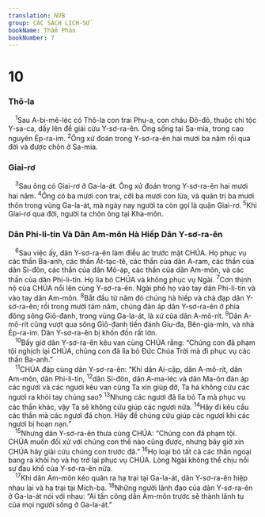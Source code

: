 ```yaml
---
translation: NVB
group: CÁC SÁCH LỊCH-SỬ
bookName: Thẩm Phán 
bookNumber: 7
---
```


<div class="title"><h1>10</h1><h3>Thô-la </h3></div>
<span class="verse cac_10_1"> <sup>1</sup>Sau A-bi-mê-léc có Thô-la con trai Phu-a, con cháu Đô-đô, thuộc chi tộc Y-sa-ca, dấy lên để giải cứu Y-sơ-ra-ên. Ông sống tại Sa-mia, trong cao nguyên Ép-ra-im. </span>
<span class="verse cac_10_2"><sup>2</sup>Ông xử đoán trong Y-sơ-ra-ên hai mươi ba năm rồi qua đời và được chôn ở Sa-mia. <br/></span>
<div class="title"><h3>Giai-rơ </h3></div>
<span class="verse cac_10_3"> <sup>3</sup>Sau ông có Giai-rơ ở Ga-la-át. Ông xử đoán trong Y-sơ-ra-ên hai mươi hai năm. </span>
<span class="verse cac_10_4"><sup>4</sup>Ông có ba mươi con trai, cỡi ba mươi con lừa, và quản trị ba mươi thôn trong vùng Ga-la-át, mà ngày nay người ta còn gọi là quận Giai-rơ. </span>
<span class="verse cac_10_5"><sup>5</sup>Khi Giai-rơ qua đời, người ta chôn ông tại Kha-môn. <br/></span>
<div class="title"><h3>Dân Phi-li-tin Và Dân Am-môn Hà Hiếp Dân Y-sơ-ra-ên </h3></div>
<span class="verse cac_10_6"> <sup>6</sup>Sau việc ấy, dân Y-sơ-ra-ên làm điều ác trước mặt CHÚA. Họ phục vụ các thần Ba-anh, các thần Át-tạc-tê, các thần của dân A-ram, các thần của dân Si-đôn, các thần của dân Mô-áp, các thần của dân Am-môn, và các thần của dân Phi-li-tin. Họ lìa bỏ CHÚA và không phục vụ Ngài. </span>
<span class="verse cac_10_7"><sup>7</sup>Cơn thịnh nộ của CHÚA nổi lên cùng Y-sơ-ra-ên. Ngài phó họ vào tay dân Phi-li-tin và vào tay dân Am-môn. </span>
<span class="verse cac_10_8"><sup>8</sup>Bắt đầu từ năm đó chúng hà hiếp và chà đạp dân Y-sơ-ra-ên; rồi trong mười tám năm, chúng đàn áp dân Y-sơ-ra-ên ở phía đông sông Giô-đanh, trong vùng Ga-la-át, là xứ của dân A-mô-rít. </span>
<span class="verse cac_10_9"><sup>9</sup>Dân A-mô-rít cũng vượt qua sông Giô-đanh tiến đánh Giu-đa, Bên-gia-min, và nhà Ép-ra-im. Dân Y-sơ-ra-ên bị khốn đốn rất lớn. <br/></span>
<span class="verse cac_10_10"> <sup>10</sup>Bấy giờ dân Y-sơ-ra-ên kêu van cùng CHÚA rằng: “Chúng con đã phạm tội nghịch lại CHÚA, chúng con đã lìa bỏ Đức Chúa Trời mà đi phục vụ các thần Ba-anh.” <br/></span>
<span class="verse cac_10_11"> <sup>11</sup>CHÚA đáp cùng dân Y-sơ-ra-ên: “Khi dân Ai-cập, dân A-mô-rít, dân Am-môn, dân Phi-li-tin, </span>
<span class="verse cac_10_12"><sup>12</sup>dân Si-đôn, dân A-ma-léc và dân Ma-ôn đàn áp các ngươi và các ngươi kêu van cùng Ta xin giúp đỡ, Ta há không cứu các ngươi ra khỏi tay chúng sao? </span>
<span class="verse cac_10_13"><sup>13</sup>Nhưng các ngươi đã lìa bỏ Ta mà phục vụ các thần khác, vậy Ta sẽ không cứu giúp các ngươi nữa. </span>
<span class="verse cac_10_14"><sup>14</sup>Hãy đi kêu cầu các thần mà các ngươi đã chọn. Hãy để chúng cứu giúp các ngươi khi các ngươi bị hoạn nạn.” <br/></span>
<span class="verse cac_10_15"> <sup>15</sup>Nhưng dân Y-sơ-ra-ên thưa cùng CHÚA: “Chúng con đã phạm tội. CHÚA muốn đối xử với chúng con thế nào cũng được, nhưng bây giờ xin CHÚA hãy giải cứu chúng con trước đã.” </span>
<span class="verse cac_10_16"><sup>16</sup>Họ loại bỏ tất cả các thần ngoại bang ra khỏi họ và họ trở lại phục vụ CHÚA. Lòng Ngài không thể chịu nổi sự đau khổ của Y-sơ-ra-ên nữa. <br/></span>
<span class="verse cac_10_17"> <sup>17</sup>Khi dân Am-môn kéo quân ra hạ trại tại Ga-la-át, dân Y-sơ-ra-ên hiệp nhau lại và hạ trại tại Mích-ba. </span>
<span class="verse cac_10_18"><sup>18</sup>Những người lãnh đạo của dân Y-sơ-ra-ên ở Ga-la-át nói với nhau: “Ai tấn công dân Am-môn trước sẽ thành lãnh tụ của mọi người sống ở Ga-la-át.” <br/></span>
